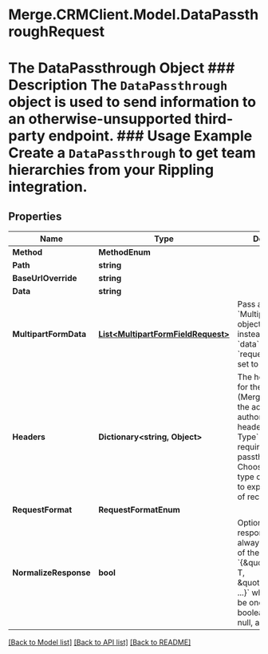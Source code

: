 # Merge.CRMClient.Model.DataPassthroughRequest
# The DataPassthrough Object ### Description The `DataPassthrough` object is used to send information to an otherwise-unsupported third-party endpoint.  ### Usage Example Create a `DataPassthrough` to get team hierarchies from your Rippling integration.

## Properties

Name | Type | Description | Notes
------------ | ------------- | ------------- | -------------
**Method** | **MethodEnum** |  | 
**Path** | **string** |  | 
**BaseUrlOverride** | **string** |  | [optional] 
**Data** | **string** |  | [optional] 
**MultipartFormData** | [**List&lt;MultipartFormFieldRequest&gt;**](MultipartFormFieldRequest.md) | Pass an array of &#x60;MultipartFormField&#x60; objects in here instead of using the &#x60;data&#x60; param if &#x60;request_format&#x60; is set to &#x60;MULTIPART&#x60;. | [optional] 
**Headers** | **Dictionary&lt;string, Object&gt;** | The headers to use for the request (Merge will handle the account&#39;s authorization headers). &#x60;Content-Type&#x60; header is required for passthrough. Choose content type corresponding to expected format of receiving server. | [optional] 
**RequestFormat** | **RequestFormatEnum** |  | [optional] 
**NormalizeResponse** | **bool** | Optional. If true, the response will always be an object of the form &#x60;{\&quot;type\&quot;: T, \&quot;value\&quot;: ...}&#x60; where &#x60;T&#x60; will be one of &#x60;string, boolean, number, null, array, object&#x60;. | [optional] 

[[Back to Model list]](../README.md#documentation-for-models) [[Back to API list]](../README.md#documentation-for-api-endpoints) [[Back to README]](../README.md)

